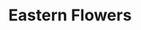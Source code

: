 ---
artist: 'Maggi Payne'
title: 'Eastern Flowers'
apple_link: 'https://music.apple.com/us/album/ahh-ahh-music-for-ed-tannenbaums-technological-feets/522356325'
link: 'https://www.dropbox.com/s/v0d1b1sw1e182bl/MaggiPayne.zip?dl=1'
content: ""
new_image: ../assets/FFWD/Maggi.jpg
published_date: '2020-04-19T23:38:59.000Z'
---